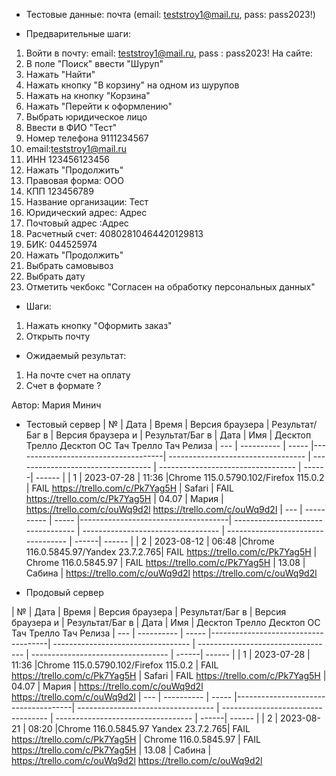 * Тестовые данные:
почта (email: teststroy1@mail.ru, pass:  pass2023!)

* Предварительные шаги:
1. Войти в почту: email: teststroy1@mail.ru, pass : pass2023!
На сайте:
2. В поле "Поиск" ввести "Шуруп"
3. Нажать "Найти"
4. Нажать кнопку "В корзину" на одном из шурупов
5. Нажать на кнопку "Корзина"
6. Нажать "Перейти к оформлению"
7. Выбрать юридическое лицо
8. Ввести в ФИО "Тест"
9. Номер телефона 9111234567
10. email:teststroy1@mail.ru
11. ИНН 123456123456
12. Нажать "Продолжить"
13. Правовая форма: ООО
14. КПП 123456789
15. Название организации: Тест
16. Юридический адрес: Адрес
17. Почтовый адрес :Адрес
18. Расчетный счет: 40802810464420129813
19. БИК: 044525974
20. Нажать "Продолжить"
21. Выбрать самовывоз
22. Выбрать дату
23. Отметить чекбокс "Согласен на обработку персональных данных"

* Шаги:
1. Нажать кнопку "Оформить заказ"
2. Открыть почту


* Ожидаемый результат:
1. На почте счет на оплату
2. Счет в формате ?



Автор: Мария Минич

* Тестовый сервер 
|  №  | Дата       | Время |           Версия браузера           |        Результат/Баг в            |             Версия браузера и       |           Результат/Баг в          |  Дата  |  Имя   |
								          Десктоп		                   Трелло Десктоп		                        ОС Тач			                  Трелло Тач	          Релиза
| --- | ---------- | ----- |-------------------------------------| ---------------------------------- | ---------------------------------- | ---------------------------------- | ------| ------  |
| 1   | 2023-07-28 | 11:36 |Chrome 115.0.5790.102/Firefox 115.0.2 | FAIL https://trello.com/c/Pk7Yag5H | Safari                            | FAIL https://trello.com/c/Pk7Yag5H | 04.07 | Мария  |
																	https://trello.com/c/ouWq9d2l												https://trello.com/c/ouWq9d2l
| --- | ---------- | ----- |-------------------------------------| ---------------------------------- | ---------------------------------- | ---------------------------------- | ------| ------  |
| 2   | 2023-08-12 | 06:48 |Chrome 116.0.5845.97/Yandex 23.7.2.765| FAIL https://trello.com/c/Pk7Yag5H | Chrome 116.0.5845.97               | FAIL https://trello.com/c/Pk7Yag5H | 13.08 | Сабина  |
																		https://trello.com/c/ouWq9d2l												https://trello.com/c/ouWq9d2l

* Продовый сервер


|  №  | Дата       | Время |           Версия браузера           |        Результат/Баг в            |             Версия браузера и       |           Результат/Баг в          |  Дата  |  Имя   |
								          Десктоп		                   Трелло Десктоп		                        ОС Тач			                  Трелло Тач	          Релиза
| --- | ---------- | ----- |-------------------------------------| ---------------------------------- | ---------------------------------- | ---------------------------------- | ------| ------  |
| 1   | 2023-07-28 | 11:36 |Chrome 115.0.5790.102/Firefox 115.0.2 | FAIL https://trello.com/c/Pk7Yag5H | Safari                            | FAIL https://trello.com/c/Pk7Yag5H | 04.07 | Мария  |
																	https://trello.com/c/ouWq9d2l												https://trello.com/c/ouWq9d2l
| --- | ---------- | ----- |-------------------------------------| ---------------------------------- | ---------------------------------- | ---------------------------------- | ------| ------  |
| 2   | 2023-08-21 | 08:20 |Chrome 116.0.5845.97 Yandex 23.7.2.765| FAIL https://trello.com/c/Pk7Yag5H | Chrome 116.0.5845.97               | FAIL https://trello.com/c/Pk7Yag5H | 13.08 | Сабина  |
																		https://trello.com/c/ouWq9d2l												https://trello.com/c/ouWq9d2l
